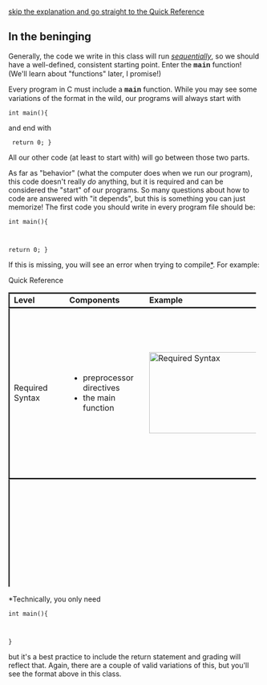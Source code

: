 <a href="#Quick Reference">skip the explanation and go straight to the Quick Reference</a>
<h2>In the beninging</h2>
<p>Generally, the code we write in this class will run <a href="https://www.dictionary.com/browse/sequentially"><i>sequentially</i></a>, so we should have a well-defined, consistent starting point. Enter the <strong><span style="font-family: 'courier new', courier;">main</span></strong> function! (We'll learn about "functions" later, I promise!)</p>

<p>Every program in C must include a <strong><span style="font-family: 'courier new', courier;">main</span></strong> function. While you may see some variations of the format in the wild, our programs will always start with</p>

<code>int main(){</code>

<p>and end with</p>

<code>   return 0;
}</code>

<p>All our other code (at least to start with) will go between those two parts.</p>

<p>As far as "behavior" (what the computer does when we run our program), this code doesn't really <i>do</i> anything, but it is required and can be considered the "start" of our programs. So many questions about how to code are answered with "it depends", but this is something you can just memorize! The first code you should write in every program file should be:</p>

<code>int main(){

   return 0;
}</code>

<p>If this is missing, you will see an error when trying to compile<a href="#*">*</a>. For example: </p>

<a name="Quick Reference">Quick Reference</a>
<table style="border-collapse: collapse; width: 97.9535%; border-style: none; height: 587px;" border="1">
    <tbody>
        <tr style="height: 28px; border-style: groove;">
            <td style="width: 10%; border-style: none; height: 28px;"><strong>Level</strong></td>
            <td style="width: 15%; border-style: none; height: 28px;"><strong>Components</strong></td>
            <td style="width: 16.6508%; border-style: none; height: 28px;"><strong>Example</strong></td>
            <td style="width: 16.6508%; border-style: none;"><strong>Explanation</strong></td>
        </tr>
        <tr style="height: 203px; border-style: groove;">
            <td style="width: 10%; border-style: none; height: 203px;">Required Syntax</td>
            <td style="width: 15%; border-style: none; height: 203px;">
                <ul style="list-style-type: disc;">
                    <li>preprocessor directives</li>
                    <li>the main function</li>
                </ul>
            </td>
            <td style="width: 16.6508%; border-style: none; height: 203px;"><img src="https://webcampus.unr.edu/courses/109022/files/12923823/preview" alt="Required Syntax" width="277" height="162" data-api-endpoint="https://webcampus.unr.edu/api/v1/courses/109022/files/12923823" data-api-returntype="File" /></td>
            <td style="width: 16.6508%; border-style: none;">
                <ul>
                    <li>If you don't include the correct library for functions you call but don't write, there will be a compiler error.</li>
                    <li>All programs must have exactly one main function to compile and run.</li>
                </ul>
            </td>
        </tr>
        <tr style="height: 356px; border-style: groove;">
            <td style="width: 10%; border-style: none; height: 356px;">Conventions</td>
            <td style="width: 15%; border-style: none; height: 356px;">
                <ul>
                    <li>preprocessor directives
                        <ul>
                            <li><strong style="font-family: inherit; font-size: 1rem;">including "macros"</strong></li>
                        </ul>
                    </li>
                    <li>the main function
                        <ul>
                            <li><strong style="font-family: inherit; font-size: 1rem;"><span style="font-family: 'courier new', courier;">return 0;</span> statement at the end</strong></li>
                        </ul>
                    </li>
                </ul>
            </td>
            <td style="width: 16.6508%; border-style: none; height: 356px;"><img src="https://webcampus.unr.edu/courses/109022/files/12923826/preview" alt="Conventions" width="277" height="168" data-api-endpoint="https://webcampus.unr.edu/api/v1/courses/109022/files/12923826" data-api-returntype="File" /></td>
            <td style="width: 16.6508%; border-style: none;">
                <ul>
                    <li>Macros are like labels which make values in your code easier to read
                        <ul>
                            <li>a variable is not the right tool since the value doesn't change</li>
                            <li>use all caps so you can tell the difference!</li>
                        </ul>
                    </li>
                    <li>The <strong style="font-family: inherit; font-size: 1rem;"><span style="font-family: 'courier new', courier;">return 0;</span></strong> statement tells the operating system that the program finished running without issues.</li>
                </ul>
            </td>
        </tr>
        <tr style="border-style: groove;">
            <td style="width: 10%; border-style: none;">Best Practices</td>
            <td style="width: 15%; border-style: none;">
                <ul>
                    <li><strong>header comments</strong></li>
                    <li>preprocessor directives
                        <ul>
                            <li><strong style="font-family: inherit; font-size: 1rem;">only include libraries that are used in that program</strong></li>
                            <li>including "macros"</li>
                        </ul>
                    </li>
                    <li>the main function
                        <ul>
                            <li><strong>consistent indentation</strong></li>
                            <li>return 0 statement at the bottom</li>
                        </ul>
                    </li>
                </ul>
            </td>
            <td style="width: 16.6508%; border-style: none;"><img src="https://webcampus.unr.edu/courses/109022/files/12923827/preview" alt="Best Practices" data-ally-user-updated-alt="Best Practices" data-api-endpoint="https://webcampus.unr.edu/api/v1/courses/109022/files/12923827" data-api-returntype="File" /></td>
            <td style="width: 16.6508%; border-style: none;">
                <ul>
                    <li>Header comments give the reader more information, like who wrote the program.</li>
                    <li>Including libraries that aren't used can cause performance issues.</li>
                    <li>Indentation makes code easier by indicating where different blocks of code begin and end.</li>
                </ul>
            </td>
        </tr>
    </tbody>
</table>
<p><a name="*">*</a>Technically, you only need

<code>int main(){

}</code>

but it's a best practice to include the return statement and grading will reflect that. Again, there are a couple of valid variations of this, but you'll see the format above in this class.</p>
